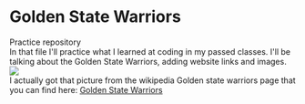 <html>
  <head>
    <body>
<h1> Golden State Warriors </h1>
<p>
Practice repository
<br>
In that file I'll practice what I learned at coding in my passed classes. I'll be talking about the Golden State Warriors, adding website links and images.
  <img src= "https://upload.wikimedia.org/wikipedia/en/thumb/0/01/Golden_State_Warriors_logo.svg/1200px-Golden_State_Warriors_logo.svg.png">
  <br>
  I actually got that picture from the wikipedia Golden state warriors page that you can find here:
  <a href="https://en.wikipedia.org/wiki/Golden_State_Warriors/.html"> Golden State Warriors </a>
